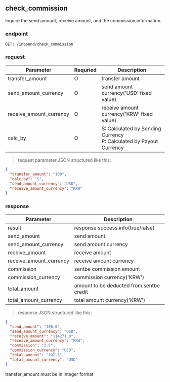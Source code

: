 ## check_commission

Inquire the send amount, receive amount, and the commission information.

### endpoint
<code>GET: /inbound/check_commission</code>

### request
Parameter | Requried | Description
--------- | ------- | -----------
transfer_amount |O| transfer amount
send_amount_currency |O| send amount currency('USD' fixed value)
receive_amount_currency |O| receive amount currency('KRW' fixed value)
calc_by |O| S: Calculated by Sending Currency <br/> P: Calculated by Payout Currency

> request parameter JSON structured like this:

```json
{
  "transfer_amount": "100",
  "calc_by": "S",
  "send_amount_currency": "USD",
  "receive_amount_currency": "KRW"
}
```

### response
Parameter | Description
--------- | -----------
result | response success info(true/false)
send_amount | send amount
send_amount_currency | send amount currency
receive_amount | receive amount
receive_amount_currency | receive amount currency
commission | sentbe commission amount
commission_currency | commission currency('KRW')
total_amount | amount to be deducted from sentbe credit
total_amount_currency | total amount currency('KRW')

> response JSON structured like this:

```json
{
  "send_amount": "100.0",
  "send_amount_currency": "USD",
  "receive_amount": "114271.0",
  "receive_amount_currency": "KRW",
  "commission": "2.5",
  "commission_currency": "USD",
  "total_amount": "102.5",
  "total_amount_currency": "USD"
}
```

<aside class="notice">
transfer_amount must be in integer format
</aside>
